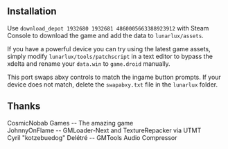 ## Installation
Use `download_depot 1932680 1932681 4860005663388923912` with Steam Console to download the game and add the data to `lunarlux/assets`.

If you have a powerful device you can try using the latest game assets, simply modify `lunarlux/tools/patchscript` in a text editor to bypass the xdelta and rename your `data.win` to `game.droid` manually.

This port swaps abxy controls to match the ingame button prompts. If your device does not match, delete the `swapabxy.txt` file in the `lunarlux` folder.

## Thanks
CosmicNobab Games -- The amazing game  
JohnnyOnFlame -- GMLoader-Next and TextureRepacker via UTMT  
Cyril "kotzebuedog" Delétré -- GMTools Audio Compressor  